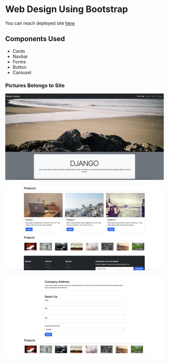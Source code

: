 # Web Design Using Bootstrap
You can reach deployed site [here](https://bootstrap-project-level1.netlify.app/)

## Components Used
- Cards
- Navbar
- Forms
- Button
- Carousel

### Pictures Belongs to Site


![Sample site](img/1.png)

![Sample site](img/2.png)

![Sample site](img/3.png)




